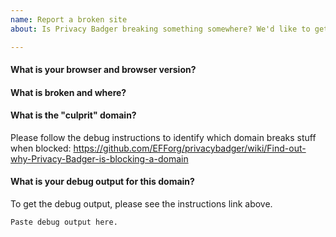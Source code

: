 ```yaml
---
name: Report a broken site
about: Is Privacy Badger breaking something somewhere? We'd like to get it fixed!

---
```


#### What is your browser and browser version?

#### What is broken and where?

#### What is the "culprit" domain?
Please follow the debug instructions to identify which domain breaks stuff when blocked:
https://github.com/EFForg/privacybadger/wiki/Find-out-why-Privacy-Badger-is-blocking-a-domain

#### What is your debug output for this domain?
To get the debug output, please see the instructions link above.
```jsonc
Paste debug output here.
```
